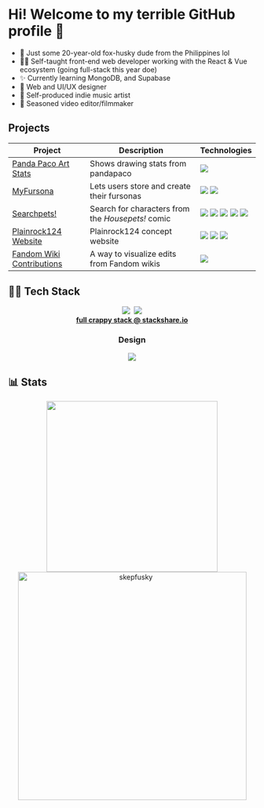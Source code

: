 # Hi! Welcome to my terrible GitHub profile 👋

- 🦊 Just some 20-year-old fox-husky dude from the Philippines lol
- 👨‍💻 Self-taught front-end web developer working with the React & Vue ecosystem (going full-stack this year doe)
- ✨ Currently learning MongoDB, and Supabase
- 📲 Web and UI/UX designer
- 🎵 Self-produced indie music artist
- 🎥 Seasoned video editor/filmmaker

## Projects

| **Project** | **Description** | **Technologies** |
|---|---|---|
| [Panda Paco Art Stats](https://github.com/OpenFurs/pandapaco-art-statistics) | Shows drawing stats from pandapaco | ![](https://img.shields.io/badge/-Vue.js-5194f0?style=flat&logo=vue.js&color=fff) |
| [MyFursona](https://github.com/MyFursona-Project/MyFursona) | Lets users store and create their fursonas | ![](https://img.shields.io/badge/-Next.js-5194f0?style=flat&logo=next.js&color=000) ![](https://img.shields.io/badge/-TypeScript-5194f0?style=flat&logo=typescript&logoColor=fff&color=3178c6) |
| [Searchpets!](https://github.com/MyFursona-Project/searchpets) | Search for characters from the _Housepets!_ comic | ![](https://img.shields.io/badge/-Next.js-5194f0?style=flat&logo=next.js&color=000) ![](https://img.shields.io/badge/-TypeScript-5194f0?style=flat&logo=typescript&logoColor=fff&color=3178c6) ![](https://img.shields.io/badge/-Tailwind-5194f0?style=flat&logo=Tailwind-CSS&color=fff) ![](https://img.shields.io/badge/-Python-5194f0?style=flat&logo=python&color=fff) ![](https://img.shields.io/badge/-Flask-5194f0?style=flat&logo=Flask&color=000) |
| [Plainrock124 Website](https://github.com/skepfusky/plainrock124-website) | Plainrock124 concept website | ![](https://img.shields.io/badge/-Next.js-5194f0?style=flat&logo=next.js&color=000) ![](https://img.shields.io/badge/-TypeScript-5194f0?style=flat&logo=typescript&logoColor=fff&color=3178c6) ![](https://img.shields.io/badge/-Tailwind-5194f0?style=flat&logo=Tailwind-CSS&color=fff) |
| [Fandom Wiki Contributions](https://github.com/skepfusky/Fandom-wiki-contributions-bar) | A way to visualize edits from Fandom wikis | ![](https://img.shields.io/badge/-Svelte-5194f0?style=flat&logo=svelte&color=fff) |

## 🧑‍💻 Tech Stack

<p align="center">
  <a href="https://github.com/tandpfun/skill-icons#readme"><img src="https://skillicons.dev/icons?i=js,ts,py,sass,tailwind,vue,nuxt"></a>&nbsp;
  <a href="https://github.com/tandpfun/skill-icons#readme"><img src="https://skillicons.dev/icons?i=next,supabase,mongodb,prisma,cloudflare"></a>
  <br>
  <b><a href="https://stackshare.io/skepfusky/skepfusky-personal-stack">full crappy stack @ stackshare.io</a></b>
</p>

<h3 align="center">Design</h3>
<p align="center">
<a href="https://github.com/tandpfun/skill-icons#readme"><img src="https://skillicons.dev/icons?i=figma,ps,pr,ae"></a>
</p>

## 📊 Stats
<p align="center">
  <a href="https://github.com/anuraghazra/github-readme-stats">
      <img width="348" src="https://github-readme-stats.vercel.app/api/top-langs/?username=skepfusky&hide_title=true&layout=compact&theme=vue-dark&langs_count=10&hide_border=true&show_icons=true&include_all_commits=true&hide=json&line_height=16">
  </a>
  <img width="465" src="https://github-readme-streak-stats.herokuapp.com/?user=skepfusky&theme=vue-dark&hide_border=true" alt="skepfusky">
</p>
